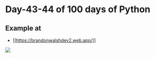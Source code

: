 # Day-43-44 of 100 days of Python

## Example at

- [[https://brandonwalshdev2.web.app/]]

![](Example.gif)
